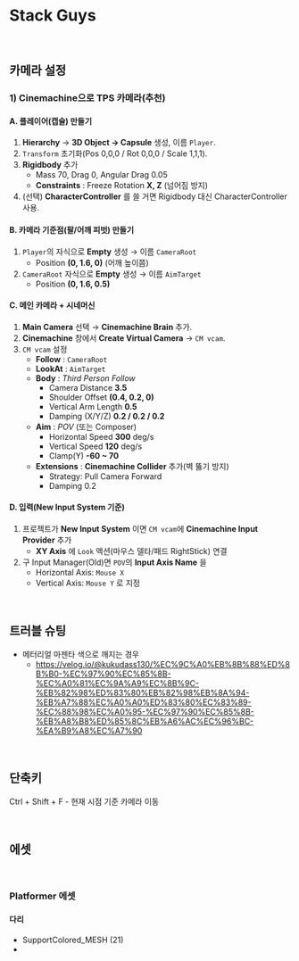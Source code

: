 # Stack Guys

&nbsp;

## 카메라 설정

### 1) Cinemachine으로 TPS 카메라(추천)

#### A. 플레이어(캡슐) 만들기

1. **Hierarchy** → **3D Object → Capsule** 생성, 이름 `Player`.
2. `Transform` 초기화(Pos 0,0,0 / Rot 0,0,0 / Scale 1,1,1).
3. **Rigidbody** 추가
   * Mass 70, Drag 0, Angular Drag 0.05
   * **Constraints** : Freeze Rotation **X, Z** (넘어짐 방지)
4. (선택) **CharacterController** 를 쓸 거면 Rigidbody 대신 CharacterController 사용.

#### B. 카메라 기준점(팔/어깨 피벗) 만들기

1. `Player`의 자식으로 **Empty** 생성 → 이름 `CameraRoot`
   * Position **(0, 1.6, 0)** (어깨 높이쯤)
2. `CameraRoot` 자식으로 **Empty** 생성 → 이름 `AimTarget`
   * Position **(0, 1.6, 0.5)**

#### C. 메인 카메라 + 시네머신

1. **Main Camera** 선택 → **Cinemachine Brain** 추가.
2. **Cinemachine** 창에서 **Create Virtual Camera** → `CM vcam`.
3. `CM vcam` 설정
   * **Follow** : `CameraRoot`
   * **LookAt** : `AimTarget`
   * **Body** : *Third Person Follow*
     * Camera Distance **3.5**
     * Shoulder Offset **(0.4, 0.2, 0)**
     * Vertical Arm Length **0.5**
     * Damping (X/Y/Z) **0.2 / 0.2 / 0.2**
   * **Aim** : *POV* (또는 Composer)
     * Horizontal Speed **300** deg/s
     * Vertical Speed **120** deg/s
     * Clamp(Y) **-60 ~ 70**
   * **Extensions** : **Cinemachine Collider** 추가(벽 뚫기 방지)
     * Strategy: Pull Camera Forward
     * Damping 0.2

#### D. 입력(New Input System 기준)

1. 프로젝트가 **New Input System** 이면 `CM vcam`에 **Cinemachine Input Provider** 추가
   * **XY Axis** 에 `Look` 액션(마우스 델타/패드 RightStick) 연결
2. 구 Input Manager(Old)면 `POV`의 **Input Axis Name** 을
   * Horizontal Axis: `Mouse X`
   * Vertical Axis: `Mouse Y` 로 지정

&nbsp;

## 트러블 슈팅

- 메터리얼 마젠타 색으로 깨지는 경우
  - https://velog.io/@kukudass130/%EC%9C%A0%EB%8B%88%ED%8B%B0-%EC%97%90%EC%85%8B-%EC%A0%81%EC%9A%A9%EC%8B%9C-%EB%82%98%ED%83%80%EB%82%98%EB%8A%94-%EB%A7%88%EC%A0%A0%ED%83%80%EC%83%89-%EC%88%98%EC%A0%95-%EC%97%90%EC%85%8B-%EB%A8%B8%ED%85%8C%EB%A6%AC%EC%96%BC-%EA%B9%A8%EC%A7%90

&nbsp;

## 단축키

Ctrl + Shift + F - 현재 시점 기준 카메라 이동

&nbsp;

## 에셋

&nbsp;

### Platformer 에셋

#### 다리

- SupportColored_MESH (21)
-
